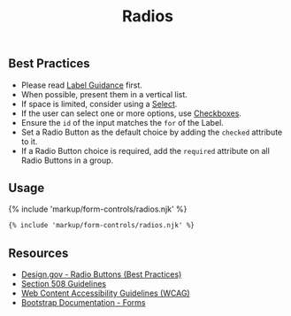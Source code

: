 ﻿---
title: Radios
summary: Radios allow users to select exactly one option from multiple options.
tags: forms
layout: page-guide
eleventyNavigation:
  key: Radios
  parent: Form Controls
  order: 7
  excerpt: Radios allow users to select exactly one option from multiple options.
  img: /img/illustrations/illus-radios.svg
---

## Best Practices

- Please read [Label Guidance](/form-controls/labels-guidance) first.
- When possible, present them in a vertical list.
- If space is limited, consider using a [Select](/form-controls/select).
- If the user can select one or more options, use [Checkboxes](/form-controls/checkboxes).
- Ensure the `id` of the input matches the `for` of the Label.
- Set a Radio Button as the default choice by adding the `checked` attribute to it.
- If a Radio Button choice is required, add the `required` attribute on all Radio Buttons in a group.

## Usage

{% include 'markup/form-controls/radios.njk' %}

``` html
{% include 'markup/form-controls/radios.njk' %}
```

## Resources
* <a href="https://designsystem.digital.gov/components/form-controls/#radio-buttons" target="_blank">Design.gov - Radio Buttons (Best Practices)</a>
* <a href="https://www.section508.gov/" target="_blank">Section 508 Guidelines</a>
* <a href="https://www.w3.org/TR/WCAG21/" target="_blank">Web Content Accessibility Guidelines (WCAG)</a>
* <a href="https://getbootstrap.com/docs/5.1/forms/checks-radios/" target="_blank">Bootstrap Documentation - Forms</a>
